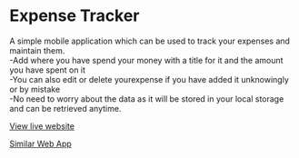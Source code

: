 # Expense Tracker

A simple mobile application which can be used to track your expenses and maintain them.  
-Add where you have spend your money with a title for it and the amount you have spent on it  
 -You can also edit or delete yourexpense if you have added it unknowingly or by mistake  
-No need to worry about the data as it will be stored in your local storage and can be retrieved anytime.

[View live website](https://a7expensetracker.netlify.app/)

[Similar Web App](https://github.com/A7abhilash/expense-tracker)
